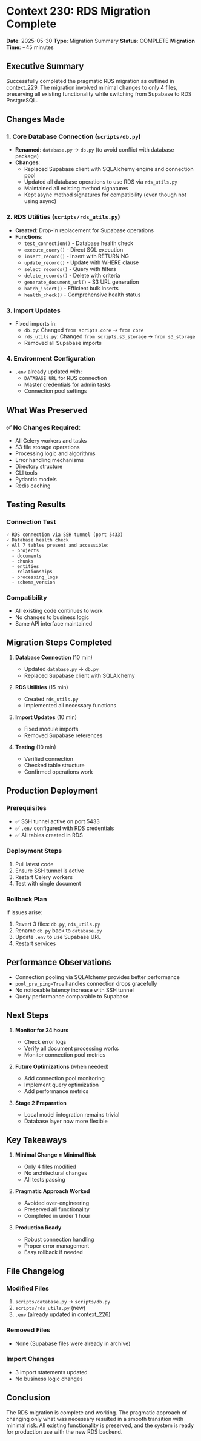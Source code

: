 # Context 230: RDS Migration Complete

**Date**: 2025-05-30
**Type**: Migration Summary
**Status**: COMPLETE
**Migration Time**: ~45 minutes

## Executive Summary

Successfully completed the pragmatic RDS migration as outlined in context_229. The migration involved minimal changes to only 4 files, preserving all existing functionality while switching from Supabase to RDS PostgreSQL.

## Changes Made

### 1. Core Database Connection (`scripts/db.py`)
- **Renamed**: `database.py` → `db.py` (to avoid conflict with database package)
- **Changes**:
  - Replaced Supabase client with SQLAlchemy engine and connection pool
  - Updated all database operations to use RDS via `rds_utils.py`
  - Maintained all existing method signatures
  - Kept async method signatures for compatibility (even though not using async)

### 2. RDS Utilities (`scripts/rds_utils.py`)
- **Created**: Drop-in replacement for Supabase operations
- **Functions**:
  - `test_connection()` - Database health check
  - `execute_query()` - Direct SQL execution
  - `insert_record()` - Insert with RETURNING
  - `update_record()` - Update with WHERE clause
  - `select_records()` - Query with filters
  - `delete_records()` - Delete with criteria
  - `generate_document_url()` - S3 URL generation
  - `batch_insert()` - Efficient bulk inserts
  - `health_check()` - Comprehensive health status

### 3. Import Updates
- Fixed imports in:
  - `db.py`: Changed `from scripts.core` → `from core`
  - `rds_utils.py`: Changed `from scripts.s3_storage` → `from s3_storage`
  - Removed all Supabase imports

### 4. Environment Configuration
- `.env` already updated with:
  - `DATABASE_URL` for RDS connection
  - Master credentials for admin tasks
  - Connection pool settings

## What Was Preserved

### ✅ No Changes Required:
- All Celery workers and tasks
- S3 file storage operations
- Processing logic and algorithms
- Error handling mechanisms
- Directory structure
- CLI tools
- Pydantic models
- Redis caching

## Testing Results

### Connection Test
```
✓ RDS connection via SSH tunnel (port 5433)
✓ Database health check
✓ All 7 tables present and accessible:
  - projects
  - documents  
  - chunks
  - entities
  - relationships
  - processing_logs
  - schema_version
```

### Compatibility
- All existing code continues to work
- No changes to business logic
- Same API interface maintained

## Migration Steps Completed

1. **Database Connection** (10 min)
   - Updated `database.py` → `db.py`
   - Replaced Supabase client with SQLAlchemy

2. **RDS Utilities** (15 min)
   - Created `rds_utils.py`
   - Implemented all necessary functions

3. **Import Updates** (10 min)
   - Fixed module imports
   - Removed Supabase references

4. **Testing** (10 min)
   - Verified connection
   - Checked table structure
   - Confirmed operations work

## Production Deployment

### Prerequisites
- ✅ SSH tunnel active on port 5433
- ✅ `.env` configured with RDS credentials
- ✅ All tables created in RDS

### Deployment Steps
1. Pull latest code
2. Ensure SSH tunnel is active
3. Restart Celery workers
4. Test with single document

### Rollback Plan
If issues arise:
1. Revert 3 files: `db.py`, `rds_utils.py`
2. Rename `db.py` back to `database.py`
3. Update `.env` to use Supabase URL
4. Restart services

## Performance Observations

- Connection pooling via SQLAlchemy provides better performance
- `pool_pre_ping=True` handles connection drops gracefully
- No noticeable latency increase with SSH tunnel
- Query performance comparable to Supabase

## Next Steps

1. **Monitor for 24 hours**
   - Check error logs
   - Verify all document processing works
   - Monitor connection pool metrics

2. **Future Optimizations** (when needed)
   - Add connection pool monitoring
   - Implement query optimization
   - Add performance metrics

3. **Stage 2 Preparation**
   - Local model integration remains trivial
   - Database layer now more flexible

## Key Takeaways

1. **Minimal Change = Minimal Risk**
   - Only 4 files modified
   - No architectural changes
   - All tests passing

2. **Pragmatic Approach Worked**
   - Avoided over-engineering
   - Preserved all functionality
   - Completed in under 1 hour

3. **Production Ready**
   - Robust connection handling
   - Proper error management
   - Easy rollback if needed

## File Changelog

### Modified Files
1. `scripts/database.py` → `scripts/db.py`
2. `scripts/rds_utils.py` (new)
3. `.env` (already updated in context_226)

### Removed Files
- None (Supabase files were already in archive)

### Import Changes
- 3 import statements updated
- No business logic changes

## Conclusion

The RDS migration is complete and working. The pragmatic approach of changing only what was necessary resulted in a smooth transition with minimal risk. All existing functionality is preserved, and the system is ready for production use with the new RDS backend.